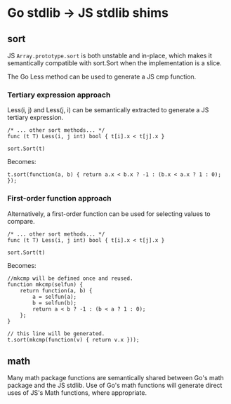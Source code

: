 # Go stdlib -> JS stdlib shims

## sort

JS `Array.prototype.sort` is both unstable and in-place, which makes it semantically compatible with sort.Sort when the implementation is a slice.

The Go Less method can be used to generate a JS cmp function.

### Tertiary expression approach

Less(i, j) and Less(j, i) can be semantically extracted to generate a JS tertiary expression.

	/* ... other sort methods... */
	func (t T) Less(i, j int) bool { t[i].x < t[j].x }

	sort.Sort(t)

Becomes:

	t.sort(function(a, b) { return a.x < b.x ? -1 : (b.x < a.x ? 1 : 0); });

### First-order function approach

Alternatively, a first-order function can be used for selecting values to compare.

	/* ... other sort methods... */
	func (t T) Less(i, j int) bool { t[i].x < t[j].x }

	sort.Sort(t)

Becomes:

	//mkcmp will be defined once and reused.
	function mkcmp(selfun) {
		return function(a, b) {
			a = selfun(a);
			b = selfun(b);
			return a < b ? -1 : (b < a ? 1 : 0);
		};
	}

	// this line will be generated.
	t.sort(mkcmp(function(v) { return v.x }));

## math

Many math package functions are semantically shared between Go's math package and the JS stdlib. Use of Go's math functions will generate direct uses of JS's Math functions, where appropriate.
